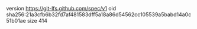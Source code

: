 version https://git-lfs.github.com/spec/v1
oid sha256:21a3cfb6b32fd7af481583dff5a18a86d54562cc105539a5babd14a0c51b01ae
size 414
